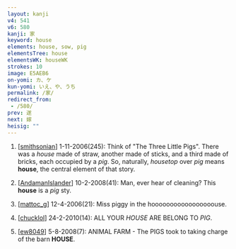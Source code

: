```yaml
---
layout: kanji
v4: 541
v6: 580
kanji: 家
keyword: house
elements: house, sow, pig
elementsTree: house
elementsWK: houseWK
strokes: 10
image: E5AEB6
on-yomi: カ、ケ
kun-yomi: いえ、や、うち
permalink: /家/
redirect_from:
 - /580/
prev: 遂
next: 嫁
heisig: ""
---
```


1) [<a href="http://kanji.koohii.com/profile/smithsonian">smithsonian</a>] 1-11-2006(245): Think of &quot;The Three Little Pigs&quot;. There was a <em>house</em> made of straw, another made of sticks, and a third made of bricks, each occupied by a <em>pig</em>. So, naturally, <em>housetop</em> over <em>pig</em> means<strong> house</strong>, the central element of that story.

2) [<a href="http://kanji.koohii.com/profile/AndamanIslander">AndamanIslander</a>] 10-2-2008(41): Man, ever hear of cleaning? This<strong> house</strong> is a <em>pig</em> sty.

3) [<a href="http://kanji.koohii.com/profile/mattoc_g">mattoc_g</a>] 12-4-2006(21): Miss piggy in the hooooooooooooooooouse.

4) [<a href="http://kanji.koohii.com/profile/chucklol">chucklol</a>] 24-2-2010(14): ALL YOUR <em>HOUSE</em> ARE BELONG TO <em>PIG</em>.

5) [<a href="http://kanji.koohii.com/profile/ew8049">ew8049</a>] 5-8-2008(7): ANIMAL FARM - The PIGS took to taking charge of the barn<strong> HOUSE</strong>.

